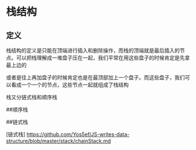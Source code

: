 # 栈结构
## 定义
栈结构的定义是只能在顶端进行插入和删除操作，而栈的顶端就是最后插入的节点。可以把栈理解成一堆盘子压在一起，我们平常在用这些盘子的时候肯定是先拿最上边的

或者是往上再加盘子的时候肯定也是在最顶部加上一个盘子。而这些盘子，我们可以看成一个一个的节点，这些节点一起就组成了栈结构

栈又分链式栈和顺序栈

##顺序栈


##链式栈

[链式栈] https://github.com/Yos5ef/JS-writes-data-structure/blob/master/stack/chainStack.md
